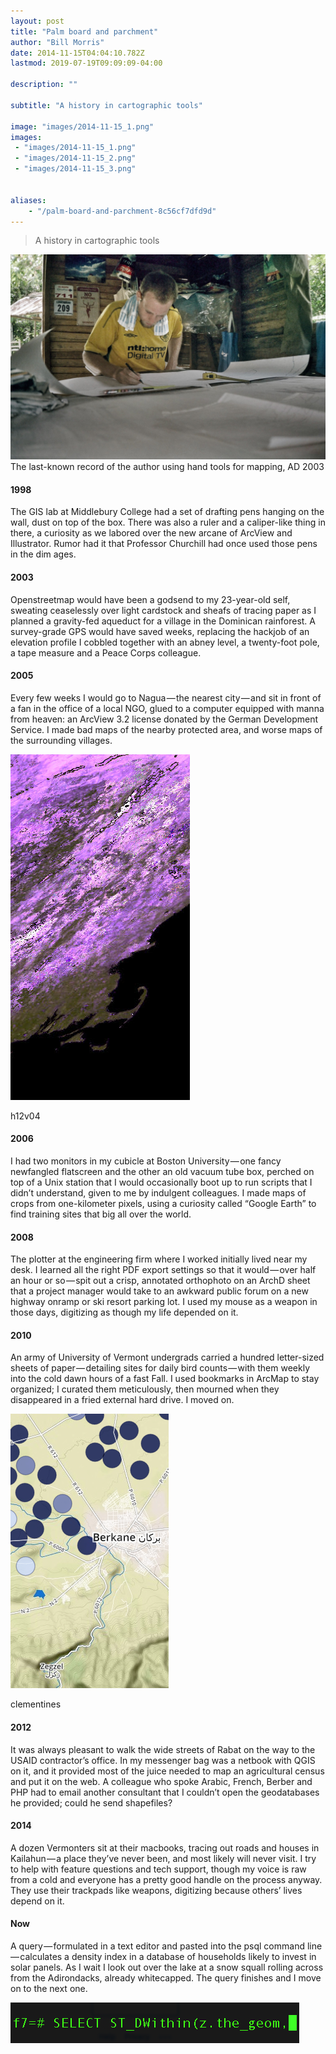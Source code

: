 ```yaml
---
layout: post
title: "Palm board and parchment"
author: "Bill Morris"
date: 2014-11-15T04:04:10.782Z
lastmod: 2019-07-19T09:09:09-04:00

description: ""

subtitle: "A history in cartographic tools"

image: "images/2014-11-15_1.png" 
images:
 - "images/2014-11-15_1.png" 
 - "images/2014-11-15_2.png" 
 - "images/2014-11-15_3.png" 


aliases:
    - "/palm-board-and-parchment-8c56cf7dfd9d"
---
```


> A history in cartographic tools

![image](/shoals/assets/img/2014-11-15_0.jpg)
The last-known record of the author using hand tools for mapping, AD 2003

#### 1998

The GIS lab at Middlebury College had a set of drafting pens hanging on the wall, dust on top of the box. There was also a ruler and a caliper-like thing in there, a curiosity as we labored over the new arcane of ArcView and Illustrator. Rumor had it that Professor Churchill had once used those pens in the dim ages.

#### 2003

Openstreetmap would have been a godsend to my 23-year-old self, sweating ceaselessly over light cardstock and sheafs of tracing paper as I planned a gravity-fed aqueduct for a village in the Dominican rainforest. A survey-grade GPS would have saved weeks, replacing the hackjob of an elevation profile I cobbled together with an abney level, a twenty-foot pole, a tape measure and a Peace Corps colleague.

#### 2005

Every few weeks I would go to Nagua — the nearest city — and sit in front of a fan in the office of a local NGO, glued to a computer equipped with manna from heaven: an ArcView 3.2 license donated by the German Development Service. I made bad maps of the nearby protected area, and worse maps of the surrounding villages.




![image](/shoals/assets/img/2014-11-15_1.png)

h12v04



#### 2006

I had two monitors in my cubicle at Boston University — one fancy newfangled flatscreen and the other an old vacuum tube box, perched on top of a Unix station that I would occasionally boot up to run scripts that I didn’t understand, given to me by indulgent colleagues. I made maps of crops from one-kilometer pixels, using a curiosity called “Google Earth” to find training sites that big all over the world.

#### 2008

The plotter at the engineering firm where I worked initially lived near my desk. I learned all the right PDF export settings so that it would — over half an hour or so — spit out a crisp, annotated orthophoto on an ArchD sheet that a project manager would take to an awkward public forum on a new highway onramp or ski resort parking lot. I used my mouse as a weapon in those days, digitizing as though my life depended on it.

#### 2010

An army of University of Vermont undergrads carried a hundred letter-sized sheets of paper — detailing sites for daily bird counts — with them weekly into the cold dawn hours of a fast Fall. I used bookmarks in ArcMap to stay organized; I curated them meticulously, then mourned when they disappeared in a fried external hard drive. I moved on.




![image](/shoals/assets/img/2014-11-15_2.png)

clementines



#### 2012

It was always pleasant to walk the wide streets of Rabat on the way to the USAID contractor’s office. In my messenger bag was a netbook with QGIS on it, and it provided most of the juice needed to map an agricultural census and put it on the web. A colleague who spoke Arabic, French, Berber and PHP had to email another consultant that I couldn’t open the geodatabases he provided; could he send shapefiles?

#### 2014

A dozen Vermonters sit at their macbooks, tracing out roads and houses in Kailahun — a place they’ve never been, and most likely will never visit. I try to help with feature questions and tech support, though my voice is raw from a cold and everyone has a pretty good handle on the process anyway. They use their trackpads like weapons, digitizing because others’ lives depend on it.

#### Now

A query — formulated in a text editor and pasted into the psql command line — calculates a density index in a database of households likely to invest in solar panels. As I wait I look out over the lake at a snow squall rolling across from the Adirondacks, already whitecapped. The query finishes and I move on to the next one.




![image](/shoals/assets/img/2014-11-15_3.png)
